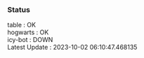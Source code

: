 ### Status


table : OK  
hogwarts : OK  
icy-bot : DOWN  
Latest Update : 2023-10-02 06:10:47.468135
